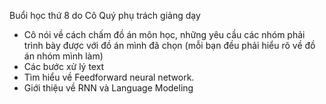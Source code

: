 ﻿Buổi học thứ 8 do Cô Quý  phụ trách giảng dạy
- Cô nói về cách chấm đồ án môn học, những yêu cầu các nhóm phải trình bày được với đồ án mình đã chọn (mỗi bạn đều phải hiểu rõ về đồ án nhóm mình làm)
- Các bước xử lý text
- Tìm hiểu về Feedforward neural network.
- Giới thiệu về RNN và Language Modeling

